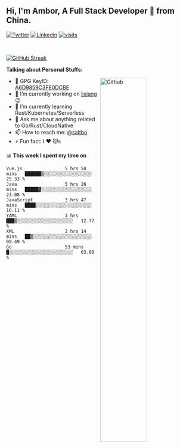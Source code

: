 ## Hi, I'm Ambor, A Full Stack Developer 🚀 from China.

[![Twitter](https://img.shields.io/badge/-saltbo-1ca0f1?style=flat&logo=twitter&logoColor=white)](https://twitter.com/rdsaltbo)
[![Linkedin](https://img.shields.io/badge/-saltbo-blue?style=flat&logo=Linkedin&logoColor=white)](https://www.linkedin.com/in/saltbo/)
[![visits](https://visitor.vercel.app/page/saltbo?color=light-green)](https://github.com/saltbo/)

&nbsp;  

[![GitHub Streak](http://github-readme-streak-stats.herokuapp.com?user=saltbo&hide_border=true&date_format=M%20j%5B%2C%20Y%5D)](https://git.io/streak-stats)

**Talking about Personal Stuffs:**
<!-- Any image aligned to the right. Beware the width  -->
<img width="50%" align="right" alt="Github" src="https://raw.githubusercontent.com/saltbo/saltbo/master/images/git-header.svg" />

- 🤘 GPG KeyID: [A6D9859C3FE0DCBE](https://saltbo.cn/pgp_keys.asc)
- 🔭 I’m currently working on [lixiang](https://www.lixiang.com/) :wink:
- 🌱 I’m currently learning Rust/Kubernetes/Serverless
- 💬 Ask me about anything related to Go/Rust/CloudNative
- 📫 How to reach me: [@saltbo](https://t.me/saltbo)
- ⚡ Fun fact: I :heart: :cat:s


📊 **This week I spent my time on**
<!--START_SECTION:waka-->

```text
Vue.js                5 hrs 58 mins   ██████▒░░░░░░░░░░░░░░░░░░   25.33 %
Java                  5 hrs 26 mins   █████▓░░░░░░░░░░░░░░░░░░░   23.08 %
JavaScript            3 hrs 47 mins   ████░░░░░░░░░░░░░░░░░░░░░   16.11 %
YAML                  3 hrs           ███▒░░░░░░░░░░░░░░░░░░░░░   12.77 %
XML                   2 hrs 14 mins   ██▒░░░░░░░░░░░░░░░░░░░░░░   09.49 %
Go                    53 mins         █░░░░░░░░░░░░░░░░░░░░░░░░   03.80 %
```

<!--END_SECTION:waka-->
